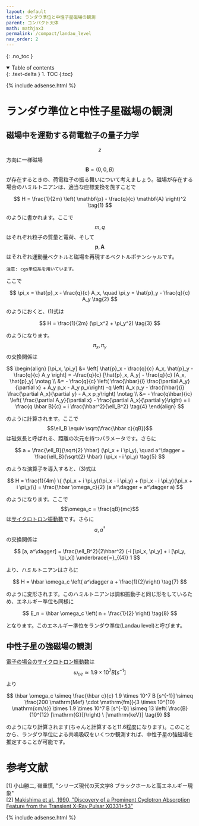 ```yaml
---
layout: default
title: ランダウ準位と中性子星磁場の観測
parent: コンパクト天体
math: mathjax3
permalink: /compact/landau_level
nav_order: 2
---
```


{: .no_toc }

<details open markdown="block">
  <summary>
    Table of contents
  </summary>
  {: .text-delta }
1. TOC
{:toc}
</details>

{% include adsense.html %}

# ランダウ準位と中性子星磁場の観測

## 磁場中を運動する荷電粒子の量子力学

$$z$$方向に一様磁場$$\mathbf{B} = (0, 0, B)$$が存在するときの、荷電粒子の振る舞いについて考えましょう。磁場が存在する場合のハミルトニアンは、適当な座標変換を施すことで

$$
H 
= \frac{1}{2m} \left( \mathbf{p} - \frac{q}{c} \mathbf{A} \right)^2 \tag{1}
$$

のように書かれます。ここで$$m, q$$はそれぞれ粒子の質量と電荷、そして$$\mathbf{p}, \mathbf{A}$$はそれぞれ運動量ベクトルと磁場を再現するベクトルポテンシャルです。

```
注意: cgs単位系を用いています。
```

ここで

$$
\pi_x = \hat{p}_x - \frac{q}{c} A_x, \quad
\pi_y = \hat{p}_y - \frac{q}{c} A_y \tag{2}
$$

のようにおくと、(1)式は

$$
H = \frac{1}{2m} (\pi_x^2 + \pi_y^2) \tag{3}
$$

のようになります。$$\pi_x, \pi_y$$の交換関係は

$$
\begin{align}
[\pi_x, \pi_y] 
&= \left[ \hat{p}_x - \frac{q}{c} A_x, \hat{p}_y - \frac{q}{c} A_y \right] 
= -\frac{q}{c} [\hat{p}_x, A_y] - \frac{q}{c} [A_x, \hat{p}_y] \notag \\
&= - \frac{q}{c} \left( \frac{\hbar}{i} \frac{\partial A_y}{\partial x} + A_y p_x - A_y p_x\right) -q \left( A_x p_y - \frac{\hbar}{i} \frac{\partial A_x}{\partial y} - A_x p_y\right) \notag \\
&= - \frac{q\hbar}{ic} \left( \frac{\partial A_y}{\partial x} - \frac{\partial A_x}{\partial y}\right) 
= i \frac{q \hbar B}{c} 
= i \frac{\hbar^2}{\ell_B^2} \tag{4}
\end{align}
$$

のように計算されます。ここで$$\ell_B \equiv \sqrt{\frac{\hbar c}{qB}}$$は磁気長と呼ばれる、距離の次元を持つパラメータです。さらに

$$
a = \frac{\ell_B}{\sqrt{2} \hbar} (\pi_x + i \pi_y), \quad
a^\dagger = \frac{\ell_B}{\sqrt{2} \hbar} (\pi_x - i \pi_y) \tag{5}
$$

のような演算子を導入すると、(3)式は

$$
H 
= \frac{1}{4m} \{ (\pi_x + i \pi_y)(\pi_x - i \pi_y) + (\pi_x - i \pi_y)(\pi_x + i \pi_y)\} 
= \frac{\hbar \omega_c}{2} (a a^\dagger + a^\dagger a)
$$

のようになります。ここで$$\omega_c = \frac{qB}{mc}$$は[サイクロトロン振動数](/astroelec/uniform_mag)です。さらに$$a, a^\dagger$$の交換関係は

$$
[a, a^\dagger] 
= \frac{\ell_B^2}{2\hbar^2} (-i [\pi_x, \pi_y] + i [\pi_y, \pi_x]) 
\underbrace{=}_{(4)} 1
$$

より、ハミルトニアンはさらに

$$
H 
= \hbar \omega_c \left( a^\dagger a + \frac{1}{2}\right) \tag{7}
$$

のように変形されます。このハミルトニアンは調和振動子と同じ形をしているため、エネルギー準位も同様に

$$
E_n 
= \hbar \omega_c \left( n + \frac{1}{2} \right) \tag{8}
$$

となります。このエネルギー準位をランダウ準位(Landau level)と呼びます。

## 中性子星の強磁場の観測

[電子の場合のサイクロトロン振動数](/astroelec/uniform_mag)は$$\omega_{ce} \simeq 1.9 \times 10^7 B [s^{-1}]$$より

$$
\hbar \omega_c 
\simeq \frac{\hbar c}{c} 1.9 \times 10^7 B [s^{-1}]
\simeq \frac{200 \mathrm{Mef} \cdot \mathrm{fm}}{3 \times 10^{10} \mathrm{cm/s}} \times 1.9 \times 10^7 B [s^{-1}] 
\simeq 13 \left( \frac{B}{10^{12} [\mathrm{G}]}\right) \ [\mathrm{keV}] \tag{9}
$$

のようになり計算されます(ちゃんと計算すると11.6程度になります)。このことから、ランダウ準位による共鳴吸収をいくつか観測すれば、中性子星の強磁場を推定することが可能です。

# 参考文献

[1] 小山勝二, 嶺重慎, "シリーズ現代の天文学8 ブラックホールと高エネルギー現象"  
[2] [Makishima et al., 1990, "Discovery of a Prominent Cyclotron Absorption Feature from the Transient X-Ray Pulsar X0331+53"](https://ui.adsabs.harvard.edu/abs/1990ApJ...365L..59M/abstract)  

{% include adsense.html %}